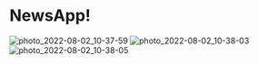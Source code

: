 # NewsApp!

![photo_2022-08-02_10-37-59](https://user-images.githubusercontent.com/88515816/182321688-b2e87962-38fd-4c69-ab79-83fbc24b34ea.jpg)
![photo_2022-08-02_10-38-03](https://user-images.githubusercontent.com/88515816/182321696-8f78be56-07f8-437c-aaa0-3f8d6195ab4f.jpg)
![photo_2022-08-02_10-38-05](https://user-images.githubusercontent.com/88515816/182321715-b68b42c6-b116-4f54-9bf3-c55ecb481c02.jpg)
